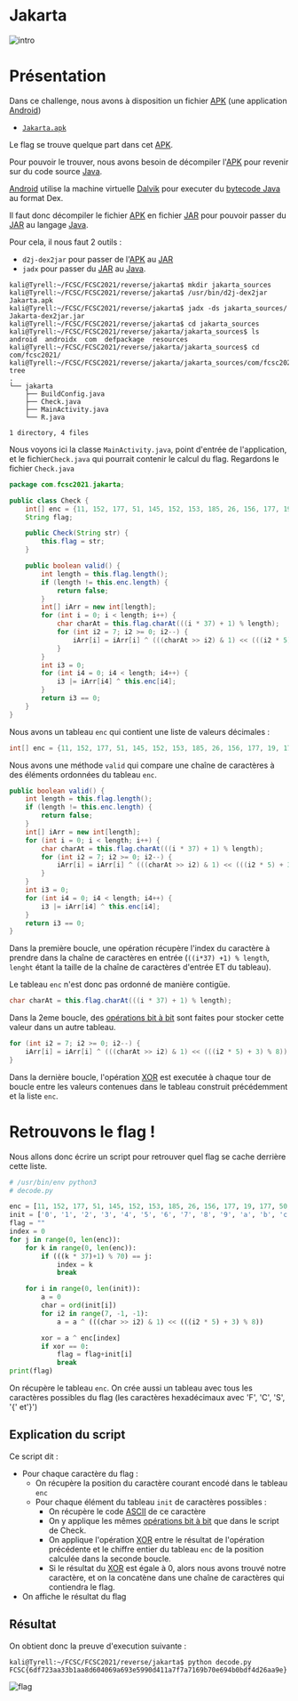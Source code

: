 # Jakarta


![intro](assets/jakarta.png)

# Présentation

Dans ce challenge, nous avons à disposition un fichier [APK](https://fr.wikipedia.org/wiki/APK_(format_de_fichier)) (une application [Android](https://fr.wikipedia.org/wiki/Android))

- [`Jakarta.apk`](ressources/Jakarta.apk)

Le flag se trouve quelque part dans cet [APK](https://fr.wikipedia.org/wiki/APK_(format_de_fichier)).

Pour pouvoir le trouver, nous avons besoin de décompiler l'[APK](https://fr.wikipedia.org/wiki/APK_(format_de_fichier)) pour revenir sur du code source [Java](https://fr.wikipedia.org/wiki/Java_(langage)).

[Android](https://fr.wikipedia.org/wiki/Android) utilise la machine virtuelle [Dalvik](https://fr.wikipedia.org/wiki/Dalvik_(machine_virtuelle)) pour executer du [bytecode Java](https://fr.wikipedia.org/wiki/Bytecode_Java) au format Dex.

Il faut donc décompiler le fichier [APK](https://fr.wikipedia.org/wiki/APK_(format_de_fichier)) en fichier [JAR](https://fr.wikipedia.org/wiki/JAR_(format_de_fichier)) pour pouvoir passer du [JAR](https://fr.wikipedia.org/wiki/JAR_(format_de_fichier)) au langage [Java](https://fr.wikipedia.org/wiki/Java_(langage)).

Pour cela, il nous faut 2 outils :
- `d2j-dex2jar` pour passer de l'[APK](https://fr.wikipedia.org/wiki/APK_(format_de_fichier)) au [JAR](https://fr.wikipedia.org/wiki/JAR_(format_de_fichier))
- `jadx` pour passer du [JAR](https://fr.wikipedia.org/wiki/JAR_(format_de_fichier)) au [Java](https://fr.wikipedia.org/wiki/Java_(langage)).

```shell
kali@Tyrell:~/FCSC/FCSC2021/reverse/jakarta$ mkdir jakarta_sources
kali@Tyrell:~/FCSC/FCSC2021/reverse/jakarta$ /usr/bin/d2j-dex2jar Jakarta.apk
kali@Tyrell:~/FCSC/FCSC2021/reverse/jakarta$ jadx -ds jakarta_sources/ Jakarta-dex2jar.jar
kali@Tyrell:~/FCSC/FCSC2021/reverse/jakarta$ cd jakarta_sources
kali@Tyrell:~/FCSC/FCSC2021/reverse/jakarta/jakarta_sources$ ls
android  androidx  com  defpackage  resources
kali@Tyrell:~/FCSC/FCSC2021/reverse/jakarta/jakarta_sources$ cd com/fcsc2021/
kali@Tyrell:~/FCSC/FCSC2021/reverse/jakarta/jakarta_sources/com/fcsc2021$ tree
.
└── jakarta
    ├── BuildConfig.java
    ├── Check.java
    ├── MainActivity.java
    └── R.java

1 directory, 4 files
```

Nous voyons ici la classe `MainActivity.java`, point d'entrée de l'application, et le fichier`Check.java` qui pourrait contenir le calcul du flag.
Regardons le fichier `Check.java`

```java
package com.fcsc2021.jakarta;

public class Check {
    int[] enc = {11, 152, 177, 51, 145, 152, 153, 185, 26, 156, 177, 19, 177, 50, 156, 26, 156, 35, 176, 159, 185, 185, 185, 26, 19, 152, 177, 50, 144, 144, 176, 177, 26, 184, 190, 50, 11, 26, 51, 26, 26, 156, 19, 58, 148, 19, 176, 51, 26, 177, 58, 58, 144, 139, 152, 50, 185, 153, 177, 153, 144, 26, 176, 144, 50, 156, 145, 153, 156, 156};
    String flag;

    public Check(String str) {
        this.flag = str;
    }

    public boolean valid() {
        int length = this.flag.length();
        if (length != this.enc.length) {
            return false;
        }
        int[] iArr = new int[length];
        for (int i = 0; i < length; i++) {
            char charAt = this.flag.charAt(((i * 37) + 1) % length);
            for (int i2 = 7; i2 >= 0; i2--) {
                iArr[i] = iArr[i] ^ (((charAt >> i2) & 1) << (((i2 * 5) + 3) % 8));
            }
        }
        int i3 = 0;
        for (int i4 = 0; i4 < length; i4++) {
            i3 |= iArr[i4] ^ this.enc[i4];
        }
        return i3 == 0;
    }
}
```

Nous avons un tableau `enc` qui contient une liste de valeurs décimales :

```java
int[] enc = {11, 152, 177, 51, 145, 152, 153, 185, 26, 156, 177, 19, 177, 50, 156, 26, 156, 35, 176, 159, 185, 185, 185, 26, 19, 152, 177, 50, 144, 144, 176, 177, 26, 184, 190, 50, 11, 26, 51, 26, 26, 156, 19, 58, 148, 19, 176, 51, 26, 177, 58, 58, 144, 139, 152, 50, 185, 153, 177, 153, 144, 26, 176, 144, 50, 156, 145, 153, 156, 156};
```

Nous avons une méthode `valid` qui compare une chaîne de caractères à des éléments ordonnées du tableau `enc`.

```java
public boolean valid() {
    int length = this.flag.length();
    if (length != this.enc.length) {
        return false;
    }
    int[] iArr = new int[length];
    for (int i = 0; i < length; i++) {
        char charAt = this.flag.charAt(((i * 37) + 1) % length);
        for (int i2 = 7; i2 >= 0; i2--) {
            iArr[i] = iArr[i] ^ (((charAt >> i2) & 1) << (((i2 * 5) + 3) % 8));
        }
    }
    int i3 = 0;
    for (int i4 = 0; i4 < length; i4++) {
        i3 |= iArr[i4] ^ this.enc[i4];
    }
    return i3 == 0;
}
```

Dans la première boucle, une opération récupère l'index du caractère à prendre dans la chaîne de caractères en entrée (`((i*37) +1) % length`, `lenght` étant la taille de la chaîne de caractères d'entrée ET du tableau).

Le tableau `enc` n'est donc pas ordonné de manière contigüe.

```java
char charAt = this.flag.charAt(((i * 37) + 1) % length);
```

Dans la 2eme boucle, des [opérations bit à bit](https://fr.wikipedia.org/wiki/Op%C3%A9ration_bit_%C3%A0_bit) sont faites pour stocker cette valeur dans un autre tableau.

```java
for (int i2 = 7; i2 >= 0; i2--) {
    iArr[i] = iArr[i] ^ (((charAt >> i2) & 1) << (((i2 * 5) + 3) % 8));
}
```

Dans la dernière boucle, l'opération [XOR](https://fr.wikipedia.org/wiki/Fonction_OU_exclusif) est executée à chaque tour de boucle entre les valeurs contenues dans le tableau construit précédemment et la liste `enc`.

# Retrouvons le flag !

Nous allons donc écrire un script pour retrouver quel flag se cache derrière cette liste.

```python
# /usr/bin/env python3
# decode.py

enc = [11, 152, 177, 51, 145, 152, 153, 185, 26, 156, 177, 19, 177, 50, 156, 26, 156, 35, 176, 159, 185, 185, 185, 26, 19, 152, 177, 50, 144, 144, 176, 177, 26, 184, 190, 50, 11, 26, 51, 26, 26, 156, 19, 58, 148, 19, 176, 51, 26, 177, 58, 58, 144, 139, 152, 50, 185, 153, 177, 153, 144, 26, 176, 144, 50, 156, 145, 153, 156, 156]
init = ['0', '1', '2', '3', '4', '5', '6', '7', '8', '9', 'a', 'b', 'c', 'd', 'e', 'f', 'F', 'C', 'S', '{', '}']
flag = ""
index = 0
for j in range(0, len(enc)):
    for k in range(0, len(enc)):
        if (((k * 37)+1) % 70) == j:
            index = k
            break

    for i in range(0, len(init)):
        a = 0
        char = ord(init[i])
        for i2 in range(7, -1, -1):
            a = a ^ (((char >> i2) & 1) << (((i2 * 5) + 3) % 8))

        xor = a ^ enc[index]
        if xor == 0:
            flag = flag+init[i]
            break
print(flag)
```

On récupère le tableau `enc`. On crée aussi un tableau avec tous les caractères possibles du flag (les caractères hexadécimaux avec 'F', 'C', 'S', '{' et'}')

## Explication du script
Ce script dit :
- Pour chaque caractère du flag :
    - On récupère la position du caractère courant encodé dans le tableau `enc`
    - Pour chaque élément du tableau `init` de caractères possibles :
        - On récupère le code [ASCII](https://fr.wikipedia.org/wiki/American_Standard_Code_for_Information_Interchange) de ce caractère
        - On y applique les mêmes [opérations bit à bit](https://fr.wikipedia.org/wiki/Op%C3%A9ration_bit_%C3%A0_bit) que dans le script de Check.
        - On applique l'opération [XOR](https://fr.wikipedia.org/wiki/Fonction_OU_exclusif) entre le résultat de l'opération précédente et le chiffre entier du tableau `enc` de la position calculée dans la seconde boucle.
        - Si le résultat du [XOR](https://fr.wikipedia.org/wiki/Fonction_OU_exclusif) est égale à 0, alors nous avons trouvé notre caractère, et on la concatène dans une chaîne de caractères qui contiendra le flag.
- On affiche le résultat du flag

## Résultat

On obtient donc la preuve d'execution suivante :

```shell
kali@Tyrell:~/FCSC/FCSC2021/reverse/jakarta$ python decode.py
FCSC{6df723aa33b1aa8d604069a693e5990d411a7f7a7169b70e694b0bdf4d26aa9e}
```


![flag](assets/lolcat.jpeg)
